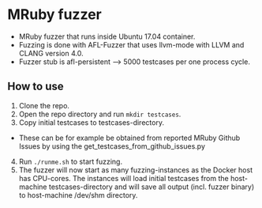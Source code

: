 # MRuby fuzzer

* MRuby fuzzer that runs inside Ubuntu 17.04 container.
* Fuzzing is done with AFL-Fuzzer that uses llvm-mode with LLVM and CLANG version 4.0.
* Fuzzer stub is afl-persistent --> 5000 testcases per one process cycle.

## How to use

1. Clone the repo.
2. Open the repo directory and run `mkdir testcases`.
3. Copy initial testcases to testcases-directory.
  * These can be for example be obtained from reported MRuby Github Issues by using the get_testcases_from_github_issues.py
4. Run `./runme.sh` to start fuzzing.
5. The fuzzer will now start as many fuzzing-instances as the Docker host has CPU-cores. The instances will load initial testcases from the host-machine testcases-directory and will save all output (incl. fuzzer binary) to host-machine /dev/shm directory.
